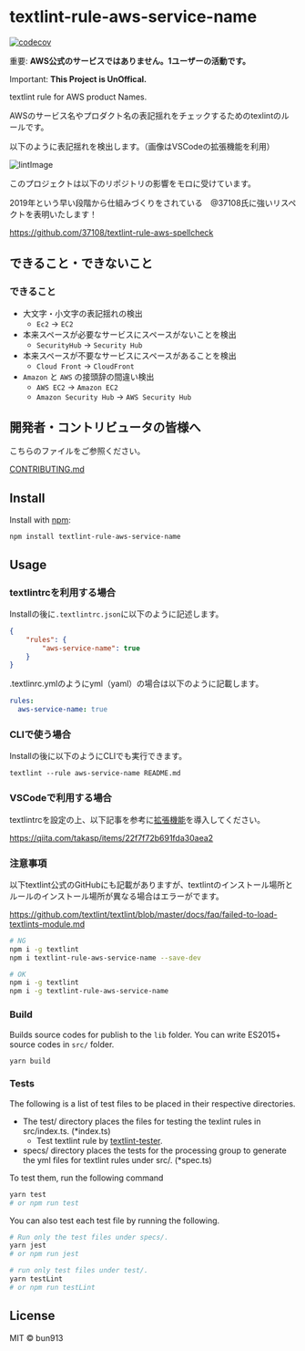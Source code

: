 # textlint-rule-aws-service-name

[![codecov](https://codecov.io/gh/bun913/textlint-rule-aws-service-name/graph/badge.svg?token=DHEBLPSP4O)](https://codecov.io/gh/bun913/textlint-rule-aws-service-name)

重要: **AWS公式のサービスではありません。1ユーザーの活動です。**

Important: **This Project is UnOffical.**

textlint rule for AWS product Names.

AWSのサービス名やプロダクト名の表記揺れをチェックするためのtexlintのルールです。

以下のように表記揺れを検出します。（画像はVSCodeの拡張機能を利用）

![lintImage](https://user-images.githubusercontent.com/73948280/223648022-c5f1b015-3c1c-4456-8792-3f2c03c9bd67.png)

このプロジェクトは以下のリポジトリの影響をモロに受けています。

2019年という早い段階から仕組みづくりをされている　@37108氏に強いリスペクトを表明いたします！

https://github.com/37108/textlint-rule-aws-spellcheck

## できること・できないこと

### できること

- 大文字・小文字の表記揺れの検出
    - `Ec2` -> `EC2`
- 本来スペースが必要なサービスにスペースがないことを検出
    - `SecurityHub` -> `Security Hub`
- 本来スペースが不要なサービスにスペースがあることを検出
    - `Cloud Front` -> `CloudFront`
- `Amazon` と `AWS` の接頭辞の間違い検出
    - `AWS EC2` -> `Amazon EC2`
    - `Amazon Security Hub` -> `AWS Security Hub`

## 開発者・コントリビュータの皆様へ

こちらのファイルをご参照ください。

[CONTRIBUTING.md](https://github.com/bun913/textlint-rule-aws-service-name/blob/main/CONTRIBUTING.md)

## Install

Install with [npm](https://www.npmjs.com/):

    npm install textlint-rule-aws-service-name

## Usage

### textlintrcを利用する場合

Installの後に`.textlintrc.json`に以下のように記述します。

```json
{
    "rules": {
        "aws-service-name": true
    }
}
```

.textlinrc.ymlのようにyml（yaml）の場合は以下のように記載します。

```yml
rules:
  aws-service-name: true
```

### CLIで使う場合

Installの後に以下のようにCLIでも実行できます。

```
textlint --rule aws-service-name README.md
```

### VSCodeで利用する場合

textlintrcを設定の上、以下記事を参考に[拡張機能](https://marketplace.visualstudio.com/items?itemName=taichi.vscode-textlint)を導入してください。

https://qiita.com/takasp/items/22f7f72b691fda30aea2

### 注意事項

以下textlint公式のGitHubにも記載がありますが、textlintのインストール場所とルールのインストール場所が異なる場合はエラーがでます。

https://github.com/textlint/textlint/blob/master/docs/faq/failed-to-load-textlints-module.md

```bash
# NG
npm i -g textlint
npm i textlint-rule-aws-service-name --save-dev
```

```bash
# OK
npm i -g textlint
npm i -g textlint-rule-aws-service-name
```
### Build

Builds source codes for publish to the `lib` folder.
You can write ES2015+ source codes in `src/` folder.

    yarn build

### Tests

The following is a list of test files to be placed in their respective directories.

- The test/ directory places the files for testing the texlint rules in src/index.ts. (*index.ts)
    - Test textlint rule by [textlint-tester](https://github.com/textlint/textlint-tester).
- specs/ directory places the tests for the processing group to generate the yml files for textlint rules under src/. (*spec.ts)

To test them, run the following command

```bash
yarn test
# or npm run test
```

You can also test each test file by running the following.

```bash
# Run only the test files under specs/.
yarn jest
# or npm run jest
```

```bash
# run only test files under test/.
yarn testLint
# or npm run testLint
```

## License

MIT © bun913
